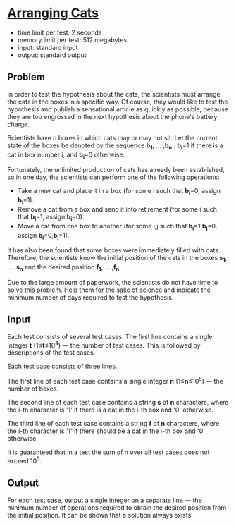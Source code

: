 # [Arranging Cats](https://codeforces.com/problemset/problem/1921/B)

- time limit per test: 2 seconds
- memory limit per test: 512 megabytes
- input: standard input
- output: standard output

## Problem

In order to test the hypothesis about the cats, the scientists must arrange the cats in the boxes in a specific way. Of course, they would like to test the hypothesis and publish a sensational article as quickly as possible, because they are too engrossed in the next hypothesis about the phone's battery charge.

Scientists have n boxes in which cats may or may not sit. Let the current state of the boxes be denoted by the sequence **b<sub>1</sub>**, … ,**b<sub>n</sub>** : **b<sub>i</sub>**=1 if there is a cat in box number i, and **b<sub>i</sub>**=0 otherwise.

Fortunately, the unlimited production of cats has already been established, so in one day, the scientists can perform one of the following operations:

- Take a new cat and place it in a box (for some i such that **b<sub>i</sub>**=0, assign **b<sub>i</sub>**=1).
- Remove a cat from a box and send it into retirement (for some i such that **b<sub>i</sub>**=1, assign **b<sub>i</sub>**=0).
- Move a cat from one box to another (for some i,j such that **b<sub>i</sub>**=1,**b<sub>j</sub>**=0, assign **b<sub>i</sub>**=0,**b<sub>j</sub>**=1).

It has also been found that some boxes were immediately filled with cats. Therefore, the scientists know the initial position of the cats in the boxes **s<sub>1</sub>**, … ,**s<sub>n</sub>** and the desired position **f<sub>1</sub>**, … ,**f<sub>n</sub>**.

Due to the large amount of paperwork, the scientists do not have time to solve this problem. Help them for the sake of science and indicate the minimum number of days required to test the hypothesis.

## Input

Each test consists of several test cases. The first line contains a single integer **t** (1≤**t**≤10<sup>4</sup>) — the number of test cases. This is followed by descriptions of the test cases.

Each test case consists of three lines.

The first line of each test case contains a single integer **n** (1≤**n**≤10<sup>5</sup>) — the number of boxes.

The second line of each test case contains a string **s** of **n** characters, where the i-th character is '1' if there is a cat in the i-th box and '0' otherwise.

The third line of each test case contains a string **f** of **n** characters, where the i-th character is '1' if there should be a cat in the i-th box and '0' otherwise.

It is guaranteed that in a test the sum of n over all test cases does not exceed 10<sup>5</sup>.

## Output

For each test case, output a single integer on a separate line — the minimum number of operations required to obtain the desired position from the initial position. It can be shown that a solution always exists.
